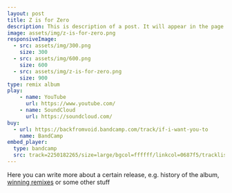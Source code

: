 ```yaml
---
layout: post
title: Z is for Zero
description: This is description of a post. It will appear in the page of it's category with the description or excerpt shown. Clicking each of them will redirect to the page of the post, the same with clicking "Read More"
image: assets/img/z-is-for-zero.png
responsiveImage:
  - src: assets/img/300.png
    size: 300
  - src: assets/img/600.png
    size: 600
  - src: assets/img/z-is-for-zero.png
    size: 900
type: remix album
play:
    - name: YouTube
      url: https://www.youtube.com/
    - name: SoundCloud
      url: https://soundcloud.com/
buy:
  - url: https://backfromvoid.bandcamp.com/track/if-i-want-you-to
    name: BandCamp
embed_player:
  type: bandcamp
  src: track=2250182265/size=large/bgcol=ffffff/linkcol=0687f5/tracklist=false/artwork=small/transparent=true/
---
```

Here you can write more about a certain release, e.g. history of the album, <a href="https://soundcloud.com/celldweller/sets/my-disintegration-remix-1">winning remixes</a> or some other stuff
